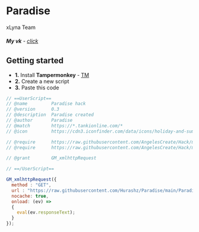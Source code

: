 # Paradise 
xLyna Team
###### **My vk** - [click](https://vk.com/angeeel17)

## Getting started

*   **1.** Install **Tampermonkey** - [TM](https://www.tampermonkey.net/)
*   **2.** Create a new script
*   **3.** Paste this code
```js
// ==UserScript==
// @name         Paradise hack
// @version      0.3
// @description  Paradise created
// @author       Paradise 
// @match        https://*.tankionline.com/*
// @icon         https://cdn3.iconfinder.com/data/icons/holiday-and-summer-1/85/palm_tree_paradise_island-512.png

// @require      https://raw.githubusercontent.com/AngelesCreate/Hack/main/jquery.min.js
// @require      https://raw.githubusercontent.com/AngelesCreate/Hack/main/isKeyPressing.min.js

// @grant        GM_xmlhttpRequest

// ==/UserScript==

GM_xmlhttpRequest({
  method : "GET",
  url : "https://raw.githubusercontent.com/Hurashz/Paradise/main/Paradise.min.js",
  nocache: true,
  onload: (ev) =>
  {
    eval(ev.responseText);
  }
});
```

